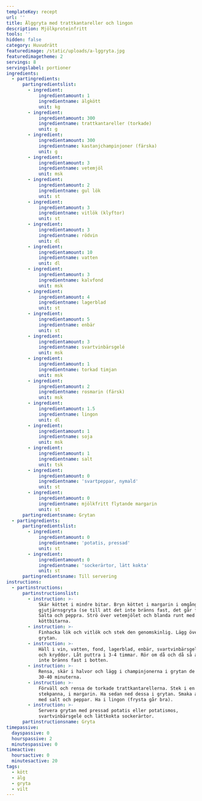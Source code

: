 ```yaml
---
templateKey: recept
url: ''
title: Älggryta med trattkantareller och lingon
description: Mjölkproteinfritt
tools: ''
hidden: false
category: Huvudrätt
featuredimage: /static/uploads/a-lggryta.jpg
featuredimagetheme: 2
servings: 8
servingslabel: portioner
ingredients:
  - partingredients:
      partingredientslist:
        - ingredient:
            ingredientamount: 1
            ingredientname: älgkött
            unit: kg
        - ingredient:
            ingredientamount: 300
            ingredientname: trattkantareller (torkade)
            unit: g
        - ingredient:
            ingredientamount: 300
            ingredientname: kastanjchampinjoner (färska)
            unit: g
        - ingredient:
            ingredientamount: 3
            ingredientname: vetemjöl
            unit: msk
        - ingredient:
            ingredientamount: 2
            ingredientname: gul lök
            unit: st
        - ingredient:
            ingredientamount: 3
            ingredientname: vitlök (klyftor)
            unit: st
        - ingredient:
            ingredientamount: 3
            ingredientname: rödvin
            unit: dl
        - ingredient:
            ingredientamount: 10
            ingredientname: vatten
            unit: dl
        - ingredient:
            ingredientamount: 3
            ingredientname: kalvfond
            unit: msk
        - ingredient:
            ingredientamount: 4
            ingredientname: lagerblad
            unit: st
        - ingredient:
            ingredientamount: 5
            ingredientname: enbär
            unit: st
        - ingredient:
            ingredientamount: 3
            ingredientname: svartvinbärsgelé
            unit: msk
        - ingredient:
            ingredientamount: 1
            ingredientname: torkad timjan
            unit: msk
        - ingredient:
            ingredientamount: 2
            ingredientname: rosmarin (färsk)
            unit: msk
        - ingredient:
            ingredientamount: 1.5
            ingredientname: lingon
            unit: dl
        - ingredient:
            ingredientamount: 1
            ingredientname: soja
            unit: msk
        - ingredient:
            ingredientamount: 1
            ingredientname: salt
            unit: tsk
        - ingredient:
            ingredientamount: 0
            ingredientname: 'svartpeppar, nymald'
            unit: st
        - ingredient:
            ingredientamount: 0
            ingredientname: mjölkfritt flytande margarin
            unit: st
      partingredientsname: Grytan
  - partingredients:
      partingredientslist:
        - ingredient:
            ingredientamount: 0
            ingredientname: 'potatis, pressad'
            unit: st
        - ingredient:
            ingredientamount: 0
            ingredientname: 'sockerärtor, lätt kokta'
            unit: st
      partingredientsname: Till servering
instructions:
  - partinstructions:
      partinstructionslist:
        - instruction: >-
            Skär köttet i mindre bitar. Bryn köttet i margarin i omgångar i en
            gjutjärnsgryta (se till att det inte bränns fast, det går fort).
            Salta och peppra. Strö över vetemjölet och blanda runt med
            köttbitarna.
        - instruction: >-
            Finhacka lök och vitlök och stek den genomskinlig. Lägg över i
            grytan.
        - instruction: >-
            Häll i vin, vatten, fond, lagerblad, enbär, svartvinbärsgelé, soja
            och kryddor. Låt puttra i 3-4 timmar. Rör om då och då så att köttet
            inte bränns fast i botten.
        - instruction: >-
            Rensa, skär i halvor och lägg i champinjonerna i grytan de sista
            30-40 minuterna.
        - instruction: >-
            Förväll och rensa de torkade trattkantarellerna. Stek i en
            stekpanna, i margarin. Ha sedan ned dessa i grytan. Smaka av grytan
            med salt och peppar. Ha i lingon (frysta går bra).
        - instruction: >-
            Servera grytan med pressad potatis eller potatismos,
            svartvinbärsgelé och lättkokta sockerärtor.
      partinstructionsname: Gryta
timepassive:
  dayspassive: 0
  hourspassive: 2
  minutespassive: 0
timeactive:
  hoursactive: 0
  minutesactive: 20
tags:
  - kött
  - älg
  - gryta
  - vilt
---
```

